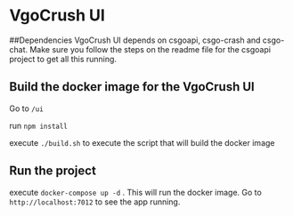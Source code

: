 # VgoCrush UI

##Dependencies
VgoCrush UI depends on csgoapi, csgo-crash and csgo-chat. Make sure you follow the steps on the readme file for the csgoapi project to get all this running.

## Build the docker image for the VgoCrush UI
Go to ```/ui```

run ```npm install```

execute ```./build.sh``` to execute the script that will build the docker image

## Run the project
execute ```docker-compose up -d``` . This will run the docker image.
Go to ```http://localhost:7012``` to see the app running.
